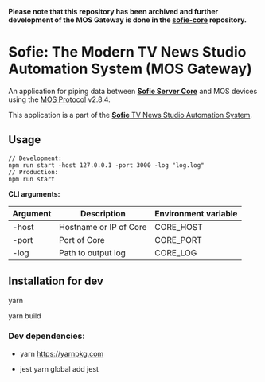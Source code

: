 **Please note that this repository has been archived and further development of the  MOS Gateway is done in the [sofie-core](https://github.com/nrkno/sofie-core) repository.**

# Sofie: The Modern TV News Studio Automation System (MOS Gateway)

An application for piping data between [**Sofie Server Core**](https://github.com/nrkno/sofie-core) and MOS devices using the [MOS Protocol](http://mosprotocol.com/) v2.8.4.

This application is a part of the [**Sofie** TV News Studio Automation System](https://github.com/nrkno/Sofie-TV-automation/).

## Usage
```
// Development:
npm run start -host 127.0.0.1 -port 3000 -log "log.log"
// Production:
npm run start
```

**CLI arguments:**

| Argument  | Description | Environment variable |
| ------------- | ------------- | --- |
| -host  | Hostname or IP of Core  | CORE_HOST  |
| -port  | Port of Core   |  CORE_PORT |
| -log  | Path to output log |  CORE_LOG |

## Installation for dev

yarn

yarn build

### Dev dependencies:

* yarn
	https://yarnpkg.com

* jest
	yarn global add jest

